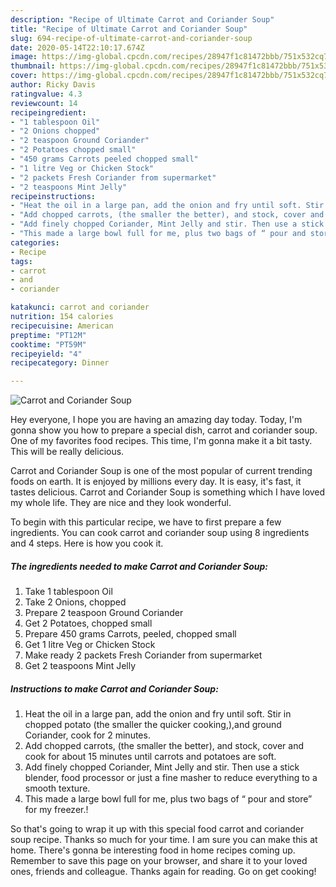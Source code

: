 ```yaml
---
description: "Recipe of Ultimate Carrot and Coriander Soup"
title: "Recipe of Ultimate Carrot and Coriander Soup"
slug: 694-recipe-of-ultimate-carrot-and-coriander-soup
date: 2020-05-14T22:10:17.674Z
image: https://img-global.cpcdn.com/recipes/28947f1c81472bbb/751x532cq70/carrot-and-coriander-soup-recipe-main-photo.jpg
thumbnail: https://img-global.cpcdn.com/recipes/28947f1c81472bbb/751x532cq70/carrot-and-coriander-soup-recipe-main-photo.jpg
cover: https://img-global.cpcdn.com/recipes/28947f1c81472bbb/751x532cq70/carrot-and-coriander-soup-recipe-main-photo.jpg
author: Ricky Davis
ratingvalue: 4.3
reviewcount: 14
recipeingredient:
- "1 tablespoon Oil"
- "2 Onions chopped"
- "2 teaspoon Ground Coriander"
- "2 Potatoes chopped small"
- "450 grams Carrots peeled chopped small"
- "1 litre Veg or Chicken Stock"
- "2 packets Fresh Coriander from supermarket"
- "2 teaspoons Mint Jelly"
recipeinstructions:
- "Heat the oil in a large pan, add the onion and fry until soft. Stir in chopped potato (the smaller the quicker cooking,),and ground Coriander, cook for 2 minutes."
- "Add chopped carrots, (the smaller the better), and stock, cover and cook for about 15 minutes until carrots and potatoes are soft."
- "Add finely chopped Coriander, Mint Jelly and stir. Then use a stick blender, food processor or just a fine masher to reduce everything to a smooth texture."
- "This made a large bowl full for me, plus two bags of “ pour and store” for my freezer.!"
categories:
- Recipe
tags:
- carrot
- and
- coriander

katakunci: carrot and coriander 
nutrition: 154 calories
recipecuisine: American
preptime: "PT12M"
cooktime: "PT59M"
recipeyield: "4"
recipecategory: Dinner

---
```



![Carrot and Coriander Soup](https://img-global.cpcdn.com/recipes/28947f1c81472bbb/751x532cq70/carrot-and-coriander-soup-recipe-main-photo.jpg)

Hey everyone, I hope you are having an amazing day today. Today, I'm gonna show you how to prepare a special dish, carrot and coriander soup. One of my favorites food recipes. This time, I'm gonna make it a bit tasty. This will be really delicious.



Carrot and Coriander Soup is one of the most popular of current trending foods on earth. It is enjoyed by millions every day. It is easy, it's fast, it tastes delicious. Carrot and Coriander Soup is something which I have loved my whole life. They are nice and they look wonderful.


To begin with this particular recipe, we have to first prepare a few ingredients. You can cook carrot and coriander soup using 8 ingredients and 4 steps. Here is how you cook it.

<!--inarticleads1-->

##### The ingredients needed to make Carrot and Coriander Soup:

1. Take 1 tablespoon Oil
1. Take 2 Onions, chopped
1. Prepare 2 teaspoon Ground Coriander
1. Get 2 Potatoes, chopped small
1. Prepare 450 grams Carrots, peeled, chopped small
1. Get 1 litre Veg or Chicken Stock
1. Make ready 2 packets Fresh Coriander from supermarket
1. Get 2 teaspoons Mint Jelly




<!--inarticleads2-->

##### Instructions to make Carrot and Coriander Soup:

1. Heat the oil in a large pan, add the onion and fry until soft. Stir in chopped potato (the smaller the quicker cooking,),and ground Coriander, cook for 2 minutes.
1. Add chopped carrots, (the smaller the better), and stock, cover and cook for about 15 minutes until carrots and potatoes are soft.
1. Add finely chopped Coriander, Mint Jelly and stir. Then use a stick blender, food processor or just a fine masher to reduce everything to a smooth texture.
1. This made a large bowl full for me, plus two bags of “ pour and store” for my freezer.!




So that's going to wrap it up with this special food carrot and coriander soup recipe. Thanks so much for your time. I am sure you can make this at home. There's gonna be interesting food in home recipes coming up. Remember to save this page on your browser, and share it to your loved ones, friends and colleague. Thanks again for reading. Go on get cooking!
